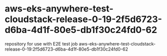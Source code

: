 # aws-eks-anywhere-test-cloudstack-release-0-19-2f5d6723-d6ba-4d1f-80e5-db1f30c24fd0-62
repository for use with E2E test job aws-eks-anywhere-test-cloudstack-release-0-19:2f5d6723-d6ba-4d1f-80e5-db1f30c24fd0-62
